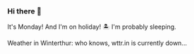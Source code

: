 ### Hi there :wave:

It's Monday! And I'm on holiday! :desert_island: I'm probably sleeping.

Weather in Winterthur: who knows, wttr.in is currently down...
